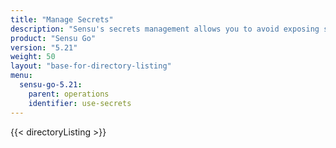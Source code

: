 ```yaml
---
title: "Manage Secrets"
description: "Sensu's secrets management allows you to avoid exposing secrets like usernames and passwords in your Sensu configuration."
product: "Sensu Go"
version: "5.21"
weight: 50
layout: "base-for-directory-listing"
menu:
  sensu-go-5.21:
    parent: operations
    identifier: use-secrets
---
```


{{< directoryListing >}}
